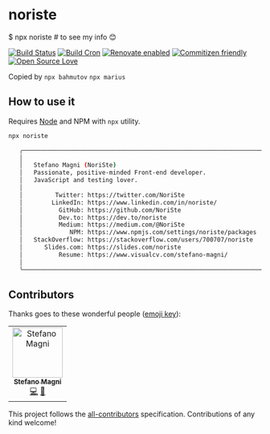 # noriste

\$ npx noriste # to see my info 😊

[![Build Status](https://travis-ci.com/NoriSte/noriste.svg?branch=master)](https://travis-ci.com/NoriSte/noriste)
[![Build Cron](https://img.shields.io/badge/build%20cron-weekly-44cc11.svg)](https://travis-ci.com/NoriSte/noriste)
[![Renovate enabled](https://img.shields.io/badge/renovate-enabled-brightgreen.svg)](https://renovatebot.com/)
[![Commitizen friendly](https://img.shields.io/badge/commitizen-friendly-brightgreen.svg)](http://commitizen.github.io/cz-cli/)
[![Open Source
Love](https://badges.frapsoft.com/os/mit/mit.svg?v=102)](https://github.com/ellerbrock/open-source-badge/)

Copied by `npx bahmutov` `npx marius`

## How to use it

Requires [Node](https://nodejs.org/en/) and NPM with `npx` utility.

```sh
npx noriste

   ╭────────────────────────────────────────────────────────────────────╮
   │                                                                    │
   │   Stefano Magni (NoriSte)                                          │
   │   Passionate, positive-minded Front-end developer.                 │
   │   JavaScript and testing lover.                                    │
   │                                                                    │
   │         Twitter: https://twitter.com/NoriSte                       │
   │        LinkedIn: https://www.linkedin.com/in/noriste/              │
   │          GitHub: https://github.com/NoriSte                        │
   │          Dev.to: https://dev.to/noriste                            │
   │          Medium: https://medium.com/@NoriSte                       │
   │             NPM: https://www.npmjs.com/settings/noriste/packages   │
   │   StackOverflow: https://stackoverflow.com/users/700707/noriste    │
   │      Slides.com: https://slides.com/noriste                        │
   │          Resume: https://www.visualcv.com/stefano-magni/           │
   │                                                                    │
   ╰────────────────────────────────────────────────────────────────────╯
```

## Contributors

Thanks goes to these wonderful people ([emoji key](https://allcontributors.org/docs/en/emoji-key)):

<!-- ALL-CONTRIBUTORS-LIST:START - Do not remove or modify this section -->
<!-- prettier-ignore -->
<table><tr><td align="center"><a href="https://twitter.com/NoriSte"><img src="https://avatars0.githubusercontent.com/u/173663?v=4" width="100px;" alt="Stefano Magni"/><br /><sub><b>Stefano Magni</b></sub></a><br /><a href="https://github.com/NoriSte/noriste/commits?author=NoriSte" title="Code">💻</a> <a href="https://github.com/NoriSte/noriste/commits?author=NoriSte" title="Documentation">📖</a></td></tr></table>

<!-- ALL-CONTRIBUTORS-LIST:END -->

This project follows the [all-contributors](https://github.com/all-contributors/all-contributors) specification. Contributions of any kind welcome!
